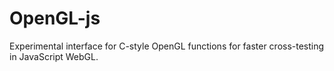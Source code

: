 # OpenGL-js
Experimental interface for C-style OpenGL functions for faster cross-testing in JavaScript WebGL.
